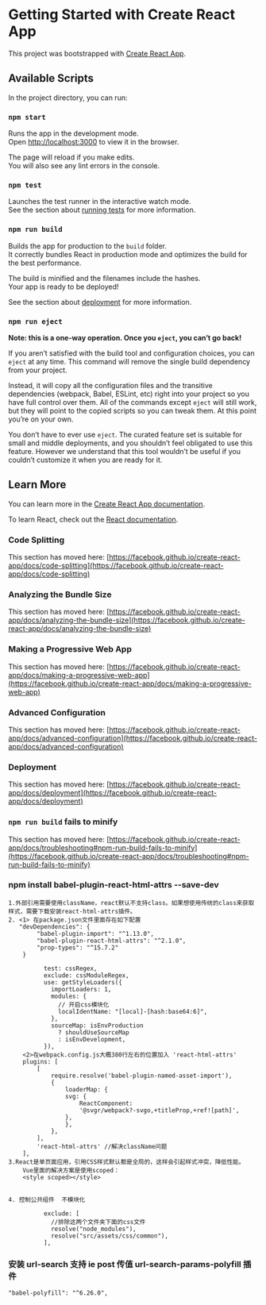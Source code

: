 # Getting Started with Create React App

This project was bootstrapped with [Create React App](https://github.com/facebook/create-react-app).

## Available Scripts

In the project directory, you can run:

### `npm start`

Runs the app in the development mode.\
Open [http://localhost:3000](http://localhost:3000) to view it in the browser.

The page will reload if you make edits.\
You will also see any lint errors in the console.

### `npm test`

Launches the test runner in the interactive watch mode.\
See the section about [running tests](https://facebook.github.io/create-react-app/docs/running-tests) for more information.

### `npm run build`

Builds the app for production to the `build` folder.\
It correctly bundles React in production mode and optimizes the build for the best performance.

The build is minified and the filenames include the hashes.\
Your app is ready to be deployed!

See the section about [deployment](https://facebook.github.io/create-react-app/docs/deployment) for more information.

### `npm run eject`

**Note: this is a one-way operation. Once you `eject`, you can’t go back!**

If you aren’t satisfied with the build tool and configuration choices, you can `eject` at any time. This command will remove the single build dependency from your project.

Instead, it will copy all the configuration files and the transitive dependencies (webpack, Babel, ESLint, etc) right into your project so you have full control over them. All of the commands except `eject` will still work, but they will point to the copied scripts so you can tweak them. At this point you’re on your own.

You don’t have to ever use `eject`. The curated feature set is suitable for small and middle deployments, and you shouldn’t feel obligated to use this feature. However we understand that this tool wouldn’t be useful if you couldn’t customize it when you are ready for it.

## Learn More

You can learn more in the [Create React App documentation](https://facebook.github.io/create-react-app/docs/getting-started).

To learn React, check out the [React documentation](https://reactjs.org/).

### Code Splitting

This section has moved here: [https://facebook.github.io/create-react-app/docs/code-splitting](https://facebook.github.io/create-react-app/docs/code-splitting)

### Analyzing the Bundle Size

This section has moved here: [https://facebook.github.io/create-react-app/docs/analyzing-the-bundle-size](https://facebook.github.io/create-react-app/docs/analyzing-the-bundle-size)

### Making a Progressive Web App

This section has moved here: [https://facebook.github.io/create-react-app/docs/making-a-progressive-web-app](https://facebook.github.io/create-react-app/docs/making-a-progressive-web-app)

### Advanced Configuration

This section has moved here: [https://facebook.github.io/create-react-app/docs/advanced-configuration](https://facebook.github.io/create-react-app/docs/advanced-configuration)

### Deployment

This section has moved here: [https://facebook.github.io/create-react-app/docs/deployment](https://facebook.github.io/create-react-app/docs/deployment)

### `npm run build` fails to minify

This section has moved here: [https://facebook.github.io/create-react-app/docs/troubleshooting#npm-run-build-fails-to-minify](https://facebook.github.io/create-react-app/docs/troubleshooting#npm-run-build-fails-to-minify)

### npm install babel-plugin-react-html-attrs --save-dev

    1.外部引用需要使用className，react默认不支持class。如果想使用传统的class来获取样式，需要下载安装react-html-attrs插件。
    2. <1> 在package.json文件里面存在如下配置
       "devDependencies": {
            "babel-plugin-import": "^1.13.0",
            "babel-plugin-react-html-attrs": "^2.1.0",
            "prop-types": "^15.7.2"
        }

              test: cssRegex,
              exclude: cssModuleRegex,
              use: getStyleLoaders({
                importLoaders: 1,
                modules: {
                  // 开启css模块化
                  localIdentName: "[local]-[hash:base64:6]",
                },
                sourceMap: isEnvProduction
                  ? shouldUseSourceMap
                  : isEnvDevelopment,
              }),
        <2>在webpack.config.js大概380行左右的位置加入 'react-html-attrs'
        plugins: [
            [
                require.resolve('babel-plugin-named-asset-import'),
                {
                    loaderMap: {
                    svg: {
                        ReactComponent:
                        '@svgr/webpack?-svgo,+titleProp,+ref![path]',
                    },
                    },
                },
            ],
            'react-html-attrs' //解决className问题
        ],
    3.React是单页面应用，引用CSS样式默认都是全局的，这样会引起样式冲突，降低性能。
        Vue里面的解决方案是使用scoped：
        <style scoped></style>


    4. 控制公共组件  不模块化

              exclude: [
                //排除这两个文件夹下面的css文件
                resolve("node_modules"),
                resolve("src/assets/css/common"),
              ],

### 安装 url-search 支持 ie post 传值 url-search-params-polyfill 插件

    "babel-polyfill": "^6.26.0",
